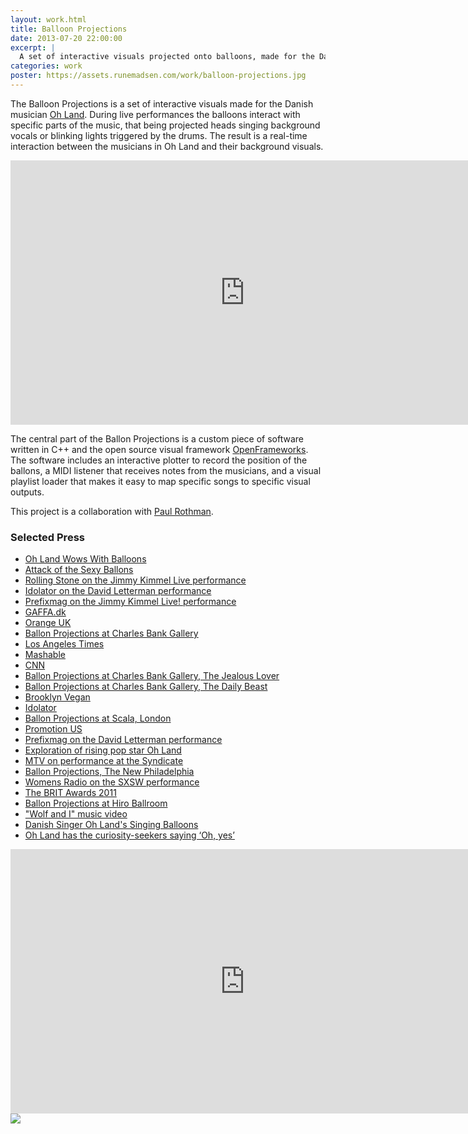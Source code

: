 ```yaml
---
layout: work.html
title: Balloon Projections
date: 2013-07-20 22:00:00
excerpt: |
  A set of interactive visuals projected onto balloons, made for the Danish musician Oh Land. The visuals are controlled by a custom piece of MIDI enabled software, which enables visuals controlled in real-time by the band during the live concert. This project is a collaboration with Paul Rothman.
categories: work
poster: https://assets.runemadsen.com/work/balloon-projections.jpg
---
```


The Balloon Projections is a set of interactive visuals made for the Danish musician [Oh Land](http://www.ohlandmusic.com). During live performances the balloons interact with specific parts of the music, that being projected heads singing background vocals or blinking lights triggered by the drums. The result is a real-time interaction between the musicians in Oh Land and their background visuals.

<div class="wide-750">
  <iframe src="https://player.vimeo.com/video/17891021?color=ffffff" width="750" height="423" frameborder="0"> </iframe>
</div>

The central part of the Ballon Projections is a custom piece of software written in C++ and the open source visual framework [OpenFrameworks](http://www.openframeworks.cc). The software includes an interactive plotter to record the position of the ballons, a MIDI listener that receives notes from the musicians, and a visual playlist loader that makes it easy to map specific songs to specific visual outputs.

This project is a collaboration with [Paul Rothman](http://www.fridgebuzzz.com/).

### Selected Press

* [Oh Land Wows With Balloons](http://dcathome.com/dct/62/id/568311/mid/1721/Oh-Land-Wows-With-Balloons.aspx)
* [Attack of the Sexy Ballons](http://blog.mtviggy.com/2011/02/09/slideshow-denmarks-oh-land-hiro-ballroom-attack-of-the-sexy-balloons/)
* [Rolling Stone on the Jimmy Kimmel Live performance](http://www.rollingstone.com/culture/blogs/rolling-stone-video-blog/oh-land-sings-perky-son-of-a-gun-on-jimmy-kimmel-live-20110325)
* [Idolator on the David Letterman performance](http://idolator.com/5785451/oh-land-brings-her-sun-of-a-gun-to-letterman)
* [Prefixmag on the Jimmy Kimmel Live! performance](http://www.prefixmag.com/media/oh-land/sun-of-a-gun-live-on-kimmel-video/50608/)
* [GAFFA.dk](http://gaffa.dk/anmeldelse/49820)
* [Orange UK](http://web.orange.co.uk/p/musicstore/story_oh_land_live_review)
* [Ballon Projections at Charles Bank Gallery](http://ursidaenyc.com/2011/04/215/)
* [Los Angeles Times](http://latimesblogs.latimes.com/music_blog/2011/04/oh-land-draws-cinematic-electropop-from-loneliness-.html)
* [Mashable](http://mashable.com/2011/04/18/music-monday-oh-land/)
* [CNN](http://www.youtube.com/watch?v=Lh9U4d4F7jc&amp;feature=player_embedded)
* [Ballon Projections at Charles Bank Gallery, The Jealous Lover](http://thejealouslover.com/2011/03/30/the-mad-hatter-meets-willy-wonka-oh-land-debuts-week-long-residency-at-charles-bank-gallery-art-by-eske-kath/)
* [Ballon Projections at Charles Bank Gallery, The Daily Beast](http://www.thedailybeast.com/blogs-and-stories/2011-04-01/oh-land-and-eske-kaths-visual-art-at-new-yorks-charles-bank-gallery/)
* [Brooklyn Vegan](http://www.brooklynvegan.com/archives/2011/03/oh_land_played_3.html)
* [Idolator](http://idolator.com/5802382/oh-land-sxsw-pray-for-pop)
* [Ballon Projections at Scala, London](http://www.thelineofbestfit.com/2011/02/jamie-woon-woh-land-and-ghostpoet-scala-london-24022011/)
* [Promotion US](http://blog.promotion-us.com/oh-land-sun-of-a-gun-live-on-david-letterman)
* [Prefixmag on the David Letterman performance](http://www.prefixmag.com/media/oh-land/sun-of-a-gun-live-on-letterman-video/49967/)
* [Exploration of rising pop star Oh Land](http://www.chanisays.com/2011/03/exploration-of-rising-pop-star-oh-land.html?utm_source=feedburner&amp;utm_medium=twitter&amp;utm_campaign=Feed%3A+ChaniSays+%28Chani+Says...%29#axzz1FVw098J8)
* [MTV on performance at the Syndicate](http://blog.mtvmusic.com/2010/10/19/oh-land-performs-at-the-syndicates-conflict-of-interest-cmj-party/)
* [Ballon Projections, The New Philadelphia](http://thenewphiladelphia.com/one-ticket-to-oh-land-please/)
* [Womens Radio on the SXSW performance](http://www.womensradio.com/articles/SXSW-2011%3A-Oh-Land,-Ballet-to-Electropop/8675.html)
* [The BRIT Awards 2011](http://www.thisislondon.co.uk/brits2011/article-23926052-home-house-sessions.do)
* [Ballon Projections at Hiro Ballroom](http://blog.promotion-us.com/oh-land-live-from-hiro-ballroom)
* ["Wolf and I" music video](http://www.vevo.com/watch/oh-land/wolf-i-live/USSM21001848)
* [Danish Singer Oh Land's Singing Balloons](http://www.flickr.com/photos/stylespotting/5412378327/)
* [Oh Land has the curiosity-seekers saying ‘Oh, yes’](http://buzzbands.la/2011/02/05/oh-land-has-the-curiosity-seekers-saying-oh-yes/)

<div class="wide-750">
  <iframe width="750" height="423" src="https://www.youtube.com/embed/9wqtakrB12E" frameborder="0"> </iframe>
</div>

<div class="wide-750">
  <img src="https://assets.runemadsen.com/work/balloon-projections.jpg" />
</div>
